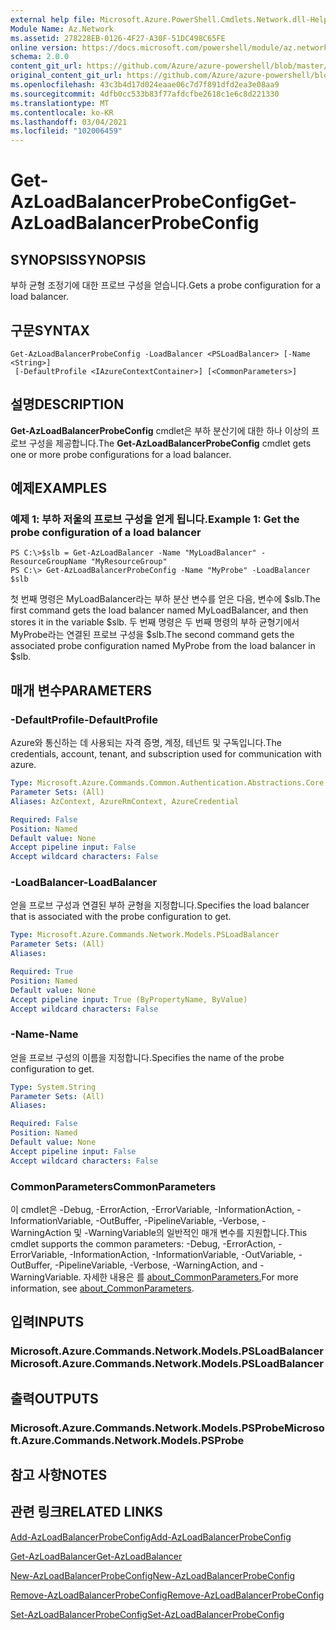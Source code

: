 ```yaml
---
external help file: Microsoft.Azure.PowerShell.Cmdlets.Network.dll-Help.xml
Module Name: Az.Network
ms.assetid: 278228EB-0126-4F27-A30F-51DC498C65FE
online version: https://docs.microsoft.com/powershell/module/az.network/get-azloadbalancerprobeconfig
schema: 2.0.0
content_git_url: https://github.com/Azure/azure-powershell/blob/master/src/Network/Network/help/Get-AzLoadBalancerProbeConfig.md
original_content_git_url: https://github.com/Azure/azure-powershell/blob/master/src/Network/Network/help/Get-AzLoadBalancerProbeConfig.md
ms.openlocfilehash: 43c3b4d17d024eaae06c7d7f891dfd2ea3e08aa9
ms.sourcegitcommit: 4dfb0cc533b83f77afdcfbe2618c1e6c8d221330
ms.translationtype: MT
ms.contentlocale: ko-KR
ms.lasthandoff: 03/04/2021
ms.locfileid: "102006459"
---
```

# <span data-ttu-id="8bbb9-101">Get-AzLoadBalancerProbeConfig</span><span class="sxs-lookup"><span data-stu-id="8bbb9-101">Get-AzLoadBalancerProbeConfig</span></span>

## <span data-ttu-id="8bbb9-102">SYNOPSIS</span><span class="sxs-lookup"><span data-stu-id="8bbb9-102">SYNOPSIS</span></span>
<span data-ttu-id="8bbb9-103">부하 균형 조정기에 대한 프로브 구성을 얻습니다.</span><span class="sxs-lookup"><span data-stu-id="8bbb9-103">Gets a probe configuration for a load balancer.</span></span>

## <span data-ttu-id="8bbb9-104">구문</span><span class="sxs-lookup"><span data-stu-id="8bbb9-104">SYNTAX</span></span>

```
Get-AzLoadBalancerProbeConfig -LoadBalancer <PSLoadBalancer> [-Name <String>]
 [-DefaultProfile <IAzureContextContainer>] [<CommonParameters>]
```

## <span data-ttu-id="8bbb9-105">설명</span><span class="sxs-lookup"><span data-stu-id="8bbb9-105">DESCRIPTION</span></span>
<span data-ttu-id="8bbb9-106">**Get-AzLoadBalancerProbeConfig** cmdlet은 부하 분산기에 대한 하나 이상의 프로브 구성을 제공합니다.</span><span class="sxs-lookup"><span data-stu-id="8bbb9-106">The **Get-AzLoadBalancerProbeConfig** cmdlet gets one or more probe configurations for a load balancer.</span></span>

## <span data-ttu-id="8bbb9-107">예제</span><span class="sxs-lookup"><span data-stu-id="8bbb9-107">EXAMPLES</span></span>

### <span data-ttu-id="8bbb9-108">예제 1: 부하 저울의 프로브 구성을 얻게 됩니다.</span><span class="sxs-lookup"><span data-stu-id="8bbb9-108">Example 1: Get the probe configuration of a load balancer</span></span>
```
PS C:\>$slb = Get-AzLoadBalancer -Name "MyLoadBalancer" -ResourceGroupName "MyResourceGroup"
PS C:\> Get-AzLoadBalancerProbeConfig -Name "MyProbe" -LoadBalancer $slb
```

<span data-ttu-id="8bbb9-109">첫 번째 명령은 MyLoadBalancer라는 부하 분산 변수를 얻은 다음, 변수에 $slb.</span><span class="sxs-lookup"><span data-stu-id="8bbb9-109">The first command gets the load balancer named MyLoadBalancer, and then stores it in the variable $slb.</span></span>
<span data-ttu-id="8bbb9-110">두 번째 명령은 두 번째 명령의 부하 균형기에서 MyProbe라는 연결된 프로브 구성을 $slb.</span><span class="sxs-lookup"><span data-stu-id="8bbb9-110">The second command gets the associated probe configuration named MyProbe from the load balancer in $slb.</span></span>

## <span data-ttu-id="8bbb9-111">매개 변수</span><span class="sxs-lookup"><span data-stu-id="8bbb9-111">PARAMETERS</span></span>

### <span data-ttu-id="8bbb9-112">-DefaultProfile</span><span class="sxs-lookup"><span data-stu-id="8bbb9-112">-DefaultProfile</span></span>
<span data-ttu-id="8bbb9-113">Azure와 통신하는 데 사용되는 자격 증명, 계정, 테넌트 및 구독입니다.</span><span class="sxs-lookup"><span data-stu-id="8bbb9-113">The credentials, account, tenant, and subscription used for communication with azure.</span></span>

```yaml
Type: Microsoft.Azure.Commands.Common.Authentication.Abstractions.Core.IAzureContextContainer
Parameter Sets: (All)
Aliases: AzContext, AzureRmContext, AzureCredential

Required: False
Position: Named
Default value: None
Accept pipeline input: False
Accept wildcard characters: False
```

### <span data-ttu-id="8bbb9-114">-LoadBalancer</span><span class="sxs-lookup"><span data-stu-id="8bbb9-114">-LoadBalancer</span></span>
<span data-ttu-id="8bbb9-115">얻을 프로브 구성과 연결된 부하 균형을 지정합니다.</span><span class="sxs-lookup"><span data-stu-id="8bbb9-115">Specifies the load balancer that is associated with the probe configuration to get.</span></span>

```yaml
Type: Microsoft.Azure.Commands.Network.Models.PSLoadBalancer
Parameter Sets: (All)
Aliases:

Required: True
Position: Named
Default value: None
Accept pipeline input: True (ByPropertyName, ByValue)
Accept wildcard characters: False
```

### <span data-ttu-id="8bbb9-116">-Name</span><span class="sxs-lookup"><span data-stu-id="8bbb9-116">-Name</span></span>
<span data-ttu-id="8bbb9-117">얻을 프로브 구성의 이름을 지정합니다.</span><span class="sxs-lookup"><span data-stu-id="8bbb9-117">Specifies the name of the probe configuration to get.</span></span>

```yaml
Type: System.String
Parameter Sets: (All)
Aliases:

Required: False
Position: Named
Default value: None
Accept pipeline input: False
Accept wildcard characters: False
```

### <span data-ttu-id="8bbb9-118">CommonParameters</span><span class="sxs-lookup"><span data-stu-id="8bbb9-118">CommonParameters</span></span>
<span data-ttu-id="8bbb9-119">이 cmdlet은 -Debug, -ErrorAction, -ErrorVariable, -InformationAction, -InformationVariable, -OutBuffer, -PipelineVariable, -Verbose, -WarningAction 및 -WarningVariable의 일반적인 매개 변수를 지원합니다.</span><span class="sxs-lookup"><span data-stu-id="8bbb9-119">This cmdlet supports the common parameters: -Debug, -ErrorAction, -ErrorVariable, -InformationAction, -InformationVariable, -OutVariable, -OutBuffer, -PipelineVariable, -Verbose, -WarningAction, and -WarningVariable.</span></span> <span data-ttu-id="8bbb9-120">자세한 내용은 를 [about_CommonParameters.](http://go.microsoft.com/fwlink/?LinkID=113216)</span><span class="sxs-lookup"><span data-stu-id="8bbb9-120">For more information, see [about_CommonParameters](http://go.microsoft.com/fwlink/?LinkID=113216).</span></span>

## <span data-ttu-id="8bbb9-121">입력</span><span class="sxs-lookup"><span data-stu-id="8bbb9-121">INPUTS</span></span>

### <span data-ttu-id="8bbb9-122">Microsoft.Azure.Commands.Network.Models.PSLoadBalancer</span><span class="sxs-lookup"><span data-stu-id="8bbb9-122">Microsoft.Azure.Commands.Network.Models.PSLoadBalancer</span></span>

## <span data-ttu-id="8bbb9-123">출력</span><span class="sxs-lookup"><span data-stu-id="8bbb9-123">OUTPUTS</span></span>

### <span data-ttu-id="8bbb9-124">Microsoft.Azure.Commands.Network.Models.PSProbe</span><span class="sxs-lookup"><span data-stu-id="8bbb9-124">Microsoft.Azure.Commands.Network.Models.PSProbe</span></span>

## <span data-ttu-id="8bbb9-125">참고 사항</span><span class="sxs-lookup"><span data-stu-id="8bbb9-125">NOTES</span></span>

## <span data-ttu-id="8bbb9-126">관련 링크</span><span class="sxs-lookup"><span data-stu-id="8bbb9-126">RELATED LINKS</span></span>

[<span data-ttu-id="8bbb9-127">Add-AzLoadBalancerProbeConfig</span><span class="sxs-lookup"><span data-stu-id="8bbb9-127">Add-AzLoadBalancerProbeConfig</span></span>](./Add-AzLoadBalancerProbeConfig.md)

[<span data-ttu-id="8bbb9-128">Get-AzLoadBalancer</span><span class="sxs-lookup"><span data-stu-id="8bbb9-128">Get-AzLoadBalancer</span></span>](./Get-AzLoadBalancer.md)

[<span data-ttu-id="8bbb9-129">New-AzLoadBalancerProbeConfig</span><span class="sxs-lookup"><span data-stu-id="8bbb9-129">New-AzLoadBalancerProbeConfig</span></span>](./New-AzLoadBalancerProbeConfig.md)

[<span data-ttu-id="8bbb9-130">Remove-AzLoadBalancerProbeConfig</span><span class="sxs-lookup"><span data-stu-id="8bbb9-130">Remove-AzLoadBalancerProbeConfig</span></span>](./Remove-AzLoadBalancerProbeConfig.md)

[<span data-ttu-id="8bbb9-131">Set-AzLoadBalancerProbeConfig</span><span class="sxs-lookup"><span data-stu-id="8bbb9-131">Set-AzLoadBalancerProbeConfig</span></span>](./Set-AzLoadBalancerProbeConfig.md)


